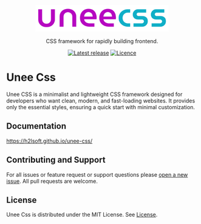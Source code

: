 <p align="center">
  <a href="https://h2lsoft.github.io/unee-css/" target="_blank">
    <picture> 
      <img alt="Unee CSS" src="https://raw.githubusercontent.com/h2lsoft/unee-css/refs/heads/main/logo.svg" width="350" height="70" style="max-width: 100%;">
    </picture>
  </a>
</p>

<p align="center">
  CSS framework for rapidly building frontend.
</p>

<p align="center">
    <a href="https://github.com/h2lsoft/unee-css/releases"><img src="https://img.shields.io/github/release/h2lsoft/unee-css" alt="Latest release"></a>
    <a href="LICENSE"><img src="https://img.shields.io/badge/License-MIT-yellow.svg" alt="Licence"></a>
</p>


# Unee Css
Unee CSS is a minimalist and lightweight CSS framework designed for developers who want clean, modern, and fast-loading websites. 
It provides only the essential styles, ensuring a quick start with minimal customization. 



## Documentation
<a href="https://h2lsoft.github.io/unee-css/" target="_blank">https://h2lsoft.github.io/unee-css/</a>



## Contributing and Support
For all issues or feature request or support questions please [open a new issue](https://github.com/h2lsoft/unee-css/issues). All pull requests are welcome.


## License
Unee Css is distributed under the MIT License. See [License](LICENSE).